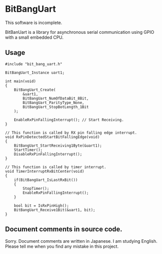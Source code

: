 BitBangUart
===========

This software is incomplete.

BitBanUart is a library for asynchronous serial communication using GPIO with a
small embedded CPU.

## Usage

    #include "bit_bang_uart.h"

    BitBangUart_Instance uart1;

    int main(void)
    {
        BitBangUart_Create(
            &uart1,
            BitBangUart_NumOfDataBit_8Bit,
            BitBangUart_ParityType_None,
            BitBangUart_StopBotLength_1Bit
        );

        EnableRxPinFallingInterrupt(); // Start Receiving.
    }

    // This function is called by RX pin falling edge interrupt.
    void RxPinDetectedStartBitFallingEdge(void)
    {
        BitBangUart_StartReceiving1Byte(&uart1);
        StartTimer();
        DisableRxPinFallingInterrupt();
    }

    // This function is called by timer interrupt.
    void TimerInterruptRxBitCenter(void)
    {
        if(BitBangUart_IsLastRxBit())
        {
            StopTimer();
            EnableRxPinFallingInterrupt();
        }

        bool bit = IsRxPinHigh();
        BitBangUart_Receive1Bit(&uart1, bit);
    }

## Document comments in source code.

Sorry. Document comments are written in Japanese. I am studying English.
Please tell me when you find any mistake in this project.
